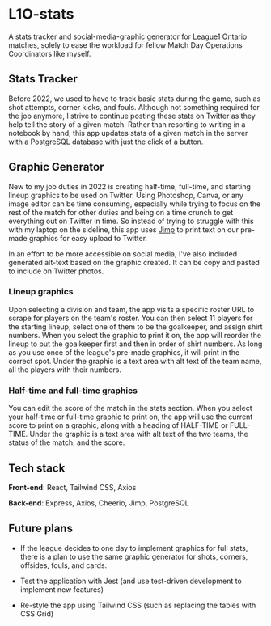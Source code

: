 # L1O-stats

A stats tracker and social-media-graphic generator for [League1 Ontario](www.league1ontario.com) matches, solely to ease the workload for fellow Match Day Operations Coordinators like myself.

## Stats Tracker

Before 2022, we used to have to track basic stats during the game, such as shot attempts, corner kicks, and fouls. Although not something required for the job anymore, I strive to continue posting these stats on Twitter as they help tell the story of a given match. Rather than resorting to writing in a notebook by hand, this app updates stats of a given match in the server with a PostgreSQL database with just the click of a button.

## Graphic Generator

New to my job duties in 2022 is creating half-time, full-time, and starting lineup graphics to be used on Twitter. Using Photoshop, Canva, or any image editor can be time consuming, especially while trying to focus on the rest of the match for other duties and being on a time crunch to get everything out on Twitter in time. So instead of trying to struggle with this with my laptop on the sideline, this app uses [Jimp](https://github.com/oliver-moran/jimp) to print text on our pre-made graphics for easy upload to Twitter.

In an effort to be more accessible on social media, I've also included generated alt-text based on the graphic created. It can be copy and pasted to include on Twitter photos.

### Lineup graphics

Upon selecting a division and team, the app visits a specific roster URL to scrape for players on the team's roster. You can then select 11 players for the starting lineup, select one of them to be the goalkeeper, and assign shirt numbers. When you select the graphic to print it on, the app will reorder the lineup to put the goalkeeper first and then in order of shirt numbers. As long as you use once of the league's pre-made graphics, it will print in the correct spot. Under the graphic is a text area with alt text of the team name, all the players with their numbers.

### Half-time and full-time graphics

You can edit the score of the match in the stats section. When you select your half-time or full-time graphic to print on, the app will use the current score to print on a graphic, along with a heading of HALF-TIME or FULL-TIME. Under the graphic is a text area with alt text of the two teams, the status of the match, and the score.

## Tech stack

**Front-end**: React, Tailwind CSS, Axios

**Back-end**: Express, Axios, Cheerio, Jimp, PostgreSQL

## Future plans

- If the league decides to one day to implement graphics for full stats, there is a plan to use the same graphic generator for shots, corners, offsides, fouls, and cards.

- Test the application with Jest (and use test-driven development to implement new features)

- Re-style the app using Tailwind CSS (such as replacing the tables with CSS Grid)
